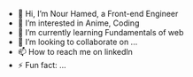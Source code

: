- 👋 Hi, I’m Nour Hamed, a Front-end Engineer 
- 👀 I’m interested in Anime, Coding 
- 🌱 I’m currently learning Fundamentals of web 
- 💞️ I’m looking to collaborate on ...
- 📫 How to reach me on linkedln
- ⚡ Fun fact: ...

<!---
NourCodeWizard/NourCodeWizard is a ✨ special ✨ repository because its `README.md` (this file) appears on your GitHub profile.
You can click the Preview link to take a look at your changes.
--->
